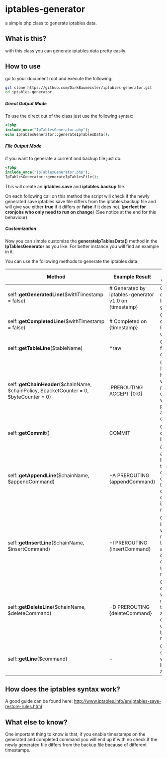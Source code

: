 # iptables-generator
a simple php class to generate iptables data.

## What is this?
with this class you can generate iptables data pretty easily.

## How to use
go to your document root and execute the following:
```sh
git clone https://github.com/DirkBaumeister/iptables-generator.git
cd iptables-generator
```
#####  Direct Output Mode
To use the direct out of the class just use the following syntax:
```php
<?php
include_once("IpTablesGenerator.php");
echo IpTablesGenerator::generateIpTablesData();
```
#####  File Output Mode
if you want to generate a current and backup file just do:
```php
<?php
include_once("IpTablesGenerator.php");
IpTablesGenerator::generateIpTablesFile();
```
This will create an **iptables.save** and **iptables.backup** file.

On each following call on this method the script will check if the newly generated save iptables.save file differs from the iptables.backup file and will give you either **true** if it differs or **false** if it does not. (**perfect for cronjobs who only need to run on change**) (See notice at the end for this behaviour)

#####  Customization
Now you can simple customize the **generateIpTablesData()** method in the **IpTablesGenerator** as you like. For better instance you will find an example in it.

You can use the following methods to generate the iptables data:

| Method | Example Result | What does it do |
| ------------- | ------------- | ------------- |
| self::**getGeneratedLine**($withTimestamp = false) | # Generated by iptables-generator v1.0 on {timestamp} | Gets a comment line for generation |
| self::**getCompletedLine**($withTimestamp = false) | # Completed on {timestamp} | Gets a comment line for completion |
| self::**getTableLine**($tableName) | *raw | Gets a line for table definition |
| self::**getChainHeader**($chainName, $chainPolicy, $packetCounter = 0, $byteCounter = 0) | :PREROUTING ACCEPT [0:0] | Gets a line for a chain header with its policy and optional with packet- and byte-counter |
| self::**getCommit**() | COMMIT | Gets a commit line |
| self::**getAppendLine**($chainName, $appendCommand) | -A PREROUTING {appendCommand} | Gets an append line with the name of the chain and the command of the iptables rule |
| self::**getInsertLine**($chainName, $insertCommand) | -I PREROUTING {insertCommand} | Gets an insert line with the name of the chain and the command of the iptables rule |
| self::**getDeleteLine**($chainName, $deleteCommand) | -D PREROUTING {deleteCommand} | Gets a delete line with the name of the chain and the command of the iptables rule |
| self::**getLine**($command) | - | Gets a simple line with a line-break at the end |

## How does the iptables syntax work?
A good guide can be found here: http://www.iptables.info/en/iptables-save-restore-rules.html
## What else to know?
One important thing to know is that, if you enable timestamps on the generated and completed command you will end up if with no check if the newly generated file differs from the backup file because of different timestamps. 